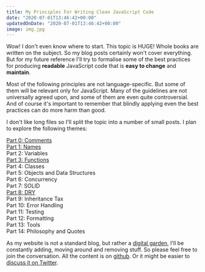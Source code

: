 ```yaml
---
title: My Principles For Writing Clean JavaScript Code
date: "2020-07-01T13:46:42+00:00"
updatedOnDate: "2020-07-01T13:46:42+00:00"
image: img.jpg
---
```


Wow! I don't even know where to start. This topic is HUGE! Whole books are written on the subject. So my blog posts certainly won't cover everything. But for my future reference I'll try to formalise some of the best practices for producing **readable** JavaScript code that is **easy to change** and **maintain**.

Most of the following principles are not language-specific. But some of them will be relevant only for JavaScript. Many of the guidelines are not universally agreed upon, and some of them are even quite controversial. And of course it's important to remember that blindly applying even the best practices can do more harm than good.

I don't like long files so I'll split the topic into a number of small posts. I plan to explore the following themes:

[Part 0: Comments](https://anastasiya.dev/comments/)  
[Part 1: Names](https://anastasiya.dev/names/)  
Part 2: Variables  
[Part 3: Functions](https://anastasiya.dev/functions/)  
Part 4: Classes  
Part 5: Objects and Data Structures  
Part 6: Concurrency  
Part 7: SOLID  
[Part 8: DRY](https://anastasiya.dev/dry/)  
Part 9: Inheritance Tax  
Part 10: Error Handling  
Part 11: Testing  
Part 12: Formatting  
Part 13: Tools  
Part 14: Philosophy and Quotes

As my website is not a standard blog, but rather a [digital garden](https://anastasiya.dev/why-digital-garden/), I'll be constantly adding, moving around and removing stuff. So please feel free to join the conversation. All the content is on [github](https://github.com/1itvinka/anastasiya.dev/tree/master/content/blog). Or it might be easier to [discuss it on Twitter](https://mobile.twitter.com/search?q=https://anastasiya.dev/clean-js-code/).

